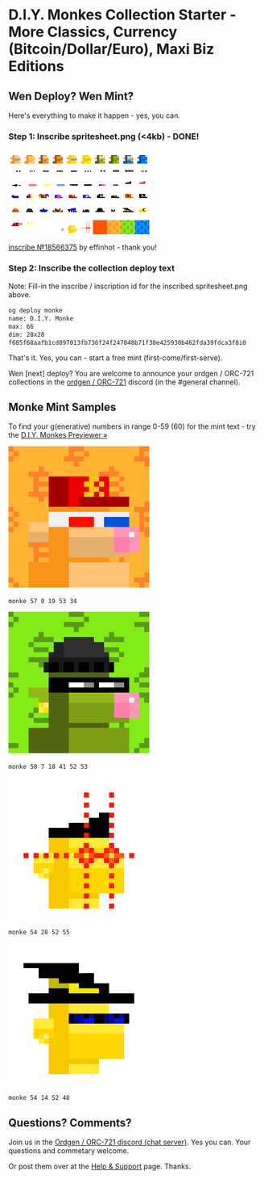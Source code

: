# D.I.Y. Monkes Collection Starter - More Classics, Currency (Bitcoin/Dollar/Euro), Maxi Biz Editions 



##  Wen Deploy? Wen Mint?

Here's everything to make it happen - yes, you can. 


### Step 1: Inscribe spritesheet.png (<4kb)   - DONE!

![](preview/spritesheet.png)  

[inscribe №18566375](https://ordinals.com/inscription/f685f68aafb1cd897013fb736f24f247848b71f38e425930b462fda39fdca3f8i0)  by effinhot - thank you!



### Step 2:  Inscribe the collection deploy text 

Note: Fill-in the inscribe / inscription id 
for the inscribed spritesheet.png above.


```
og deploy monke
name: D.I.Y. Monke
max: 66
dim: 28x28
f685f68aafb1cd897013fb736f24f247848b71f38e425930b462fda39fdca3f8i0
```

That's it. Yes, you can - start a free mint (first-come/first-serve).

Wen [next] deploy?   You are welcome to announce your ordgen / ORC-721 collections
in the [ordgen / ORC-721](https://discord.gg/dDhvHKjm2t) discord (in the #general channel).



## Monke Mint Samples


To find your g(enerative) numbers in range 0-59 (60) for the mint text - try the [D.I.Y. Monkes Previewer »](https://orc721.github.io/monkes.starter/preview)



![](i/monke1.png)

`monke 57 0 19 53 34`

![](i/monke2.png)

`monke 58 7 18 41 52 53`

![](i/monke3.png)

`monke 54 28 52 55`

![](i/monke4.png)

`monke 54 14 52 48`



## Questions? Comments?

Join us in the [Ordgen / ORC-721 discord (chat server)](https://discord.gg/dDhvHKjm2t). Yes you can.
Your questions and commetary welcome.

Or post them over at the [Help & Support](https://github.com/geraldb/help) page. Thanks.

